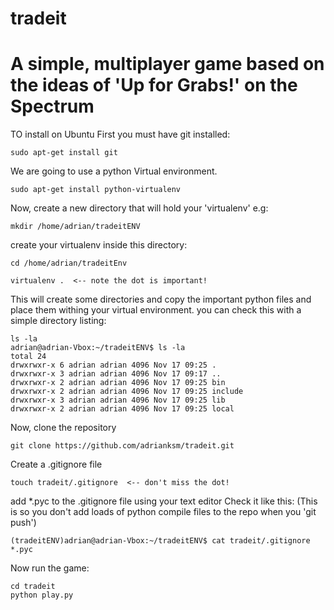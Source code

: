 tradeit
=======

A simple, multiplayer game based on the ideas of 'Up for Grabs!' on the Spectrum
=======

TO install on Ubuntu
First you must have git installed:

```
sudo apt-get install git
```


We are going to use a python Virtual environment.
```
sudo apt-get install python-virtualenv
```
Now, create a new directory that will hold your 'virtualenv'
e.g:
```
mkdir /home/adrian/tradeitENV
```
create your virtualenv inside this directory:
```
cd /home/adrian/tradeitEnv

virtualenv .  <-- note the dot is important!
```

This will create some directories and copy the important python files and place them withing your virtual environment. you can check this with a simple directory listing:

```
ls -la
adrian@adrian-Vbox:~/tradeitENV$ ls -la
total 24
drwxrwxr-x 6 adrian adrian 4096 Nov 17 09:25 .
drwxrwxr-x 3 adrian adrian 4096 Nov 17 09:17 ..
drwxrwxr-x 2 adrian adrian 4096 Nov 17 09:25 bin
drwxrwxr-x 2 adrian adrian 4096 Nov 17 09:25 include
drwxrwxr-x 3 adrian adrian 4096 Nov 17 09:25 lib
drwxrwxr-x 2 adrian adrian 4096 Nov 17 09:25 local
```


Now, clone the repository
```
git clone https://github.com/adrianksm/tradeit.git
```

Create a .gitignore file

```
touch tradeit/.gitignore  <-- don't miss the dot!
```

add *.pyc to the .gitignore file using your text editor
Check it like this: (This is so you don't add loads of python compile files to the repo when you 'git push')

```
(tradeitENV)adrian@adrian-Vbox:~/tradeitENV$ cat tradeit/.gitignore 
*.pyc

```

Now run the game:

```
cd tradeit
python play.py
```

